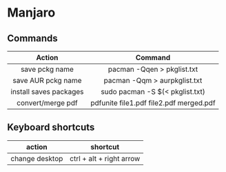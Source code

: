 # Manjaro

## Commands

|         Action         |                 Command                 |
|:----------------------:|:---------------------------------------:|
|     save pckg name     |       pacman -Qqen > pkglist.txt        |
|   save AUR pckg name   |      pacman -Qqm > aurpkglist.txt       |
| install saves packages |     sudo pacman -S $(< pkglist.txt)     |
|   convert/merge pdf    | pdfunite file1.pdf file2.pdf merged.pdf |

## Keyboard shortcuts

|     action     |         shortcut         |
|:--------------:|:------------------------:|
| change desktop | ctrl + alt + right arrow |